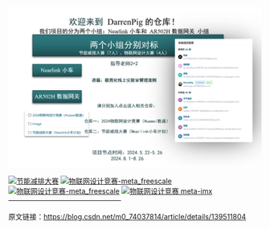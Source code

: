 ![240522Coder_Club团队初步构成](Image/240522Coder_Club%E5%9B%A2%E9%98%9F%E5%88%9D%E6%AD%A5%E6%9E%84%E6%88%90.png)


[![节能减排大赛](https://img.shields.io/badge/%E9%9B%AA%E7%90%83%E8%AE%A1%E5%88%92-issues%2FI90DOU-blue
)](https://gitee.com/openeuler/yocto-meta-openeuler/issues/I90DOU#comment-loadder)
[![物联网设计竞赛-meta_freescale](https://img.shields.io/badge/物联网设计竞赛-meta_freescale-brightgreen
)](https://github.com/Freescale/meta-freescale)
[![物联网设计竞赛-meta_freescale](https://img.shields.io/badge/yocto_meta_SIG-openeuler-violet
)](https://gitee.com/openeuler/yocto-meta-openeuler)
[![物联网设计竞赛 meta-imx](https://img.shields.io/badge/物联网设计竞赛-meta_imx-8A2BE2
)](https://github.com/nxp-imx/meta-imx)
————————————————

                        
原文链接：https://blog.csdn.net/m0_74037814/article/details/139511804